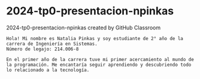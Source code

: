 # 2024-tp0-presentacion-npinkas
2024-tp0-presentacion-npinkas created by GitHub Classroom

~~~
Hola! Mi nombre es Natalia Pinkas y soy estudiante de 2° año de la carrera de Ingeniería en Sistemas.
Número de legajo: 214.006-8

En el primer año de la carrera tuve mi primer acercamiento al mundo de la programación. Me encantaría seguir aprendiendo y descubriendo todo lo relacionado a la tecnología.
~~~
